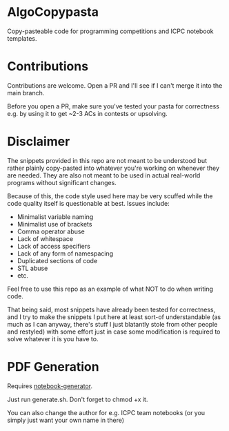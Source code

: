 # AlgoCopypasta
Copy-pasteable code for programming competitions and ICPC notebook templates.

# Contributions
Contributions are welcome. Open a PR and I'll see if I can't merge it into the main branch.

Before you open a PR, make sure you've tested your pasta for correctness e.g. by using it to get ~2-3 ACs in contests or upsolving.

# Disclaimer
The snippets provided in this repo are not meant to be understood but rather plainly copy-pasted into whatever you're working on whenever they are needed. They are also not meant to be used in actual real-world programs without significant changes.

Because of this, the code style used here may be very scuffed while the code quality itself is questionable at best. Issues include:
- Minimalist variable naming
- Minimalist use of brackets
- Comma operator abuse
- Lack of whitespace
- Lack of access specifiers
- Lack of any form of namespacing
- Duplicated sections of code
- STL abuse
- etc.

Feel free to use this repo as an example of what NOT to do when writing code.

That being said, most snippets have already been tested for correctness, and I try to make the snippets I put here at least sort-of understandable (as much as I can anyway, there's stuff I just blatantly stole from other people and restyled) with some effort just in case some modification is required to solve whatever it is you have to.

# PDF Generation
Requires [notebook-generator](https://github.com/pin3da/notebook-generator).

Just run generate.sh. Don't forget to chmod +x it.

You can also change the author for e.g. ICPC team notebooks (or you simply just want your own name in there)
